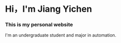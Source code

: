 # Hi，I'm Jiang Yichen

### This is my personal website

I'm an undergraduate student and major in automation.

